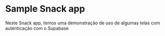 # Sample Snack app

Neste Snack app, temos uma demonstração de uso de algumas telas com autenticação com o Supabase
